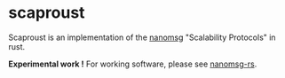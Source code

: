 # scaproust

Scaproust is an implementation of the [nanomsg](http://nanomsg.org/index.html) "Scalability Protocols" in rust.

**Experimental work !** For working software, please see [nanomsg-rs](https://github.com/blabaere/nanomsg.rs).
